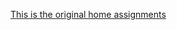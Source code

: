 [This is the original home assignments](https://github.com/maxaviberman/Bluevine/blob/main/Home%20Assignment.pdf)
